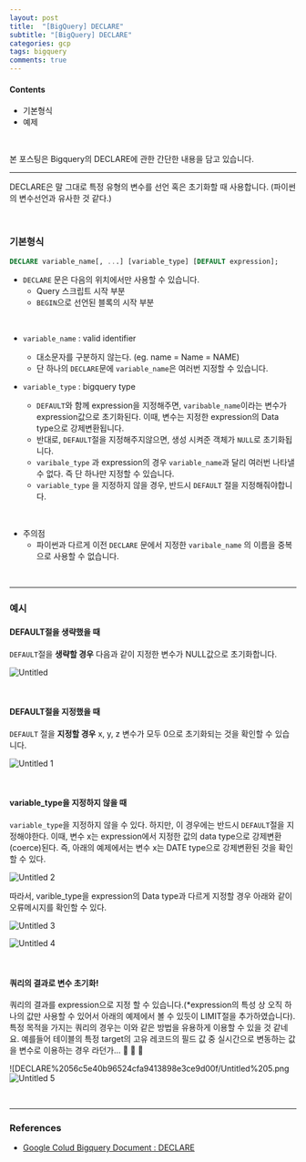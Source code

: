 ```yaml
---
layout: post
title:  "[BigQuery] DECLARE"
subtitle: "[BigQuery] DECLARE"
categories: gcp
tags: bigquery
comments: true
---
```

####  Contents
- 기본형식
- 예제

<br>

본 포스팅은 Bigquery의  DECLARE에 관한 간단한 내용을 담고 있습니다.

---

DECLARE은 말 그대로 특정 유형의 변수를 선언 혹은 초기화할 때 사용합니다. (파이썬의 변수선언과 유사한 것 같다.)

<br>

### 기본형식

```sql
DECLARE variable_name[, ...] [variable_type] [DEFAULT expression];
```

- `DECLARE` 문은 다음의 위치에서만 사용할 수 있습니다.
    - Query 스크립트 시작 부분
    - `BEGIN`으로 선언된 블록의 시작 부분

<br>

- `variable_name` : valid identifier
    - 대소문자를 구분하지 않는다.  (eg. name = Name = NAME)
    - 단 하나의 `DECLARE`문에 `variable_name`은 여러번 지정할 수 있습니다.

- `variable_type` : bigquery type
    - `DEFAULT`와 함께 expression을 지정해주면, `varibable_name`이라는 변수가 expression값으로 초기화된다. 이때, 변수는 지정한 expression의 Data type으로 강제변환됩니다.
    - 반대로, `DEFAULT`절을 지정해주지않으면, 생성 시켜준 객체가 `NULL`로 초기화됩니다.
    - `varibale_type` 과 expression의 경우 `variable_name`과 달리 여러번 나타낼 수 없다. 즉 단 하나만 지정할 수 있습니다.
    - `variable_type` 을 지정하지 않을 경우, 반드시 `DEFAULT` 절을 지정해줘야합니다.

<br>

- 주의점
    - 파이썬과 다르게 이전 `DECLARE` 문에서 지정한 `varibale_name` 의 이름을 중복으로 사용할 수 없습니다.

<br>

---

### 예시

#### DEFAULT절을 생략했을 때

`DEFAULT`절을 **생략할 경우** 다음과 같이 지정한 변수가 NULL값으로 초기화합니다.


![Untitled](https://user-images.githubusercontent.com/53929665/122646166-cd805900-d158-11eb-885f-2f39b053d952.png)

<br>

#### DEFAULT절을 지정했을 때

`DEFAULT` 절을 **지정할 경우** x, y, z 변수가 모두 0으로 초기화되는 것을 확인할 수 있습니다.

![Untitled 1](https://user-images.githubusercontent.com/53929665/122646159-cbb69580-d158-11eb-8dcb-9482dc1898c6.png)

<br>

#### variable_type을 지정하지 않을 때

`variable_type`을 지정하지 않을 수 있다. 하지만, 이 경우에는 반드시 `DEFAULT`절을 지정해야한다. 이때, 변수 x는 expression에서 지정한 값의 data type으로 강제변환(coerce)된다. 즉, 아래의 예제에서는 변수 x는 DATE type으로 강제변환된 것을 확인할 수 있다.


![Untitled 2](https://user-images.githubusercontent.com/53929665/122646161-cc4f2c00-d158-11eb-84f6-3d09d2f29973.png)

따라서, varible_type을 expression의 Data type과 다르게 지정할 경우 아래와 같이 오류메시지를 확인할 수 있다.

![Untitled 3](https://user-images.githubusercontent.com/53929665/122646162-cc4f2c00-d158-11eb-8bef-3e61382d5596.png)

![Untitled 4](https://user-images.githubusercontent.com/53929665/122646163-cce7c280-d158-11eb-8b40-5f4173835e26.png)

<br>

#### 쿼리의 결과로  변수 초기화!

쿼리의 결과를 expression으로 지정 할 수 있습니다.(*expression의 특성 상 오직 하나의 값만 사용할 수 있어서 아래의 예제에서 볼 수 있듯이 LIMIT절을 추가하였습니다).  특정 목적을 가지는 쿼리의 경우는 이와 같은 방법을 유용하게 이용할 수 있을 것 같네요. 예를들어 테이블의 특정 target의 고유 레코드의 필드 값 중 실시간으로 변동하는 값을 변수로 이용하는 경우 라던가... 🤔 🤔  🤔

![DECLARE%2056c5e40b96524cfa9413898e3ce9d00f/Untitled%205.png
![Untitled 5](https://user-images.githubusercontent.com/53929665/122646165-cce7c280-d158-11eb-8e6b-1ad198473c8d.png)

<br>

---

### References

- [Google Colud Bigquery  Document : DECLARE](https://cloud.google.com/bigquery/docs/reference/standard-sql/scripting#declare)

